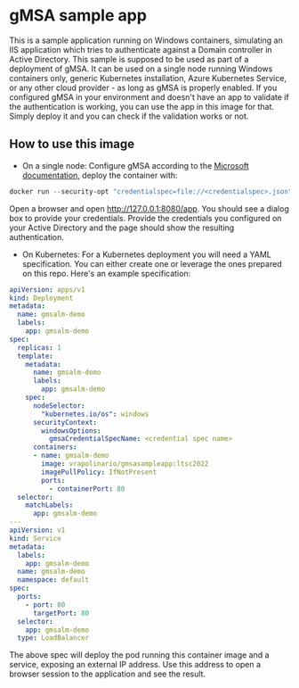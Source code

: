 # gMSA sample app

This is a sample application running on Windows containers, simulating an IIS application which tries to authenticate against a Domain controller in Active Directory. This sample is supposed to be used as part of a deployment of gMSA. It can be used on a single node running Windows containers only, generic Kubernetes installation, Azure Kubernetes Service, or any other cloud provider - as long as gMSA is properly enabled. If you configured gMSA in your environment and doesn't have an app to validate if the authentication is working, you can use the app in this image for that. Simply deploy it and you can check if the validation works or not.

## How to use this image

- On a single node: Configure gMSA according to the [Microsoft documentation](https://learn.microsoft.com/en-us/virtualization/windowscontainers/manage-containers/manage-serviceaccounts), deploy the container with:
  
```powershell
docker run --security-opt "credentialspec=file://<credentialspec>.json" --hostname <hostname> -d -p 8080:80 vrapolinario/gmsasampleapp:ltsc2022
```

Open a browser and open http://127.0.0.1:8080/app. You should see a dialog box to provide your credentials. Provide the credentials you configured on your Active Directory and the page should show the resulting authentication.

- On Kubernetes: For a Kubernetes deployment you will need a YAML specification. You can either create one or leverage the ones prepared on this repo. Here's an example specification:

```YAML
apiVersion: apps/v1
kind: Deployment
metadata:
  name: gmsalm-demo
  labels:
    app: gmsalm-demo
spec:
  replicas: 1
  template:
    metadata:
      name: gmsalm-demo
      labels:
        app: gmsalm-demo
    spec:
      nodeSelector:
        "kubernetes.io/os": windows
      securityContext:
        windowsOptions:
          gmsaCredentialSpecName: <credential spec name>
      containers:
      - name: gmsalm-demo
        image: vrapolinario/gmsasampleapp:ltsc2022
        imagePullPolicy: IfNotPresent
        ports:
          - containerPort: 80
  selector:
    matchLabels:
      app: gmsalm-demo
---
apiVersion: v1
kind: Service
metadata:
  labels:
    app: gmsalm-demo
  name: gmsalm-demo
  namespace: default
spec:
  ports:
    - port: 80
      targetPort: 80
  selector:
    app: gmsalm-demo
  type: LoadBalancer
```

The above spec will deploy the pod running this container image and a service, exposing an external IP address. Use this address to open a browser session to the application and see the result.